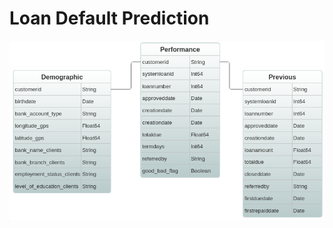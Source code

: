 # Loan Default Prediction

<p align="center">
  <img src="./images/erd.png" alt="Entity Relationship Diagram.">
</p>
